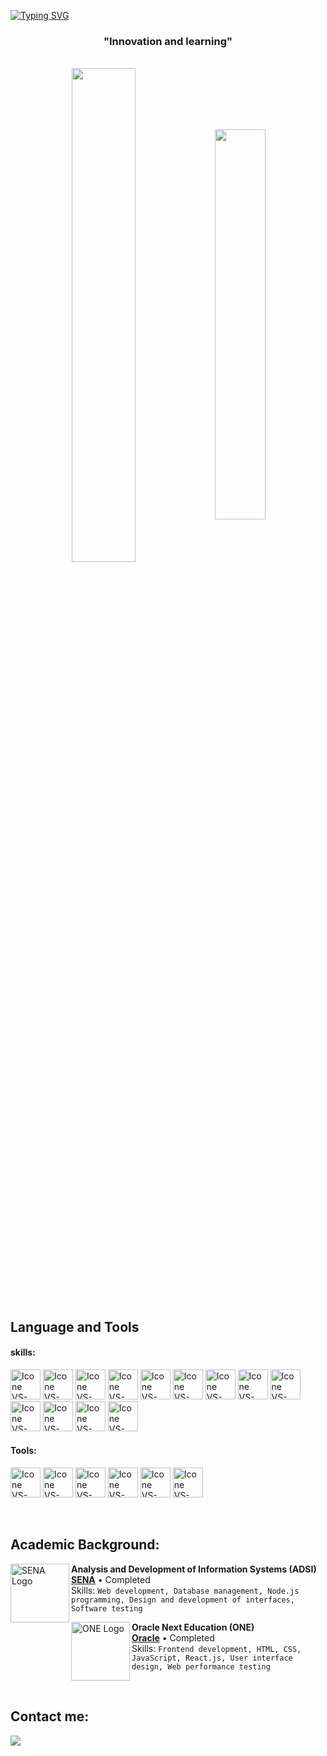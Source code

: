 [![Typing SVG](https://readme-typing-svg.herokuapp.com?font=Fira+Code&size=35&pause=1000&color=00FF00&center=true&vCenter=true&random=false&width=1000&lines=Hello!+I+welcome+you+to+my+GitHub+profile;My+name+is+Maicol;My+focus+is+on+web+development)](https://git.io/typing-svg)

<h3 align="center">"Innovation and learning"</h3>

<br>

<div align="center" style="margin-bottom:200px">
  
 <img width=45% align="center" src="https://github-readme-stats.vercel.app/api?username=Maicol&show_icons=true&theme=highcontrast"/>
 <img width=40% align="center" src="https://github-readme-stats.vercel.app/api/top-langs/?username=Maicol-Osorio&theme=highcontrast&size_weight=0.5&count_weight=0.5&langs_count=10&layout=compact"/>
</div>


<br>

## Language and Tools

#### skills:
  [<img height="48px" width="48px" alt="Icone VS-Code" src="https://skillicons.dev/icons?i=html"/>](https://developer.mozilla.org/en-US/docs/Web/HTML)
  [<img height="48px" width="48px" alt="Icone VS-Code" src="https://skillicons.dev/icons?i=css"/>](https://developer.mozilla.org/en-US/docs/Web/CSS)
  [<img height="48px" width="48px" alt="Icone VS-Code" src="https://skillicons.dev/icons?i=js"/>](https://developer.mozilla.org/en-US/docs/Web/JavaScript)
  [<img height="48px" width="48px" alt="Icone VS-Code" src="https://skillicons.dev/icons?i=nodejs"/>](https://nodejs.org/en)
  [<img height="48px" width="48px" alt="Icone VS-Code" src="https://skillicons.dev/icons?i=express"/>](https://expressjs.com/es/)
  [<img height="48px" width="48px" alt="Icone VS-Code" src="https://skillicons.dev/icons?i=react"/>](https://es.react.dev/)
  [<img height="48px" width="48px" alt="Icone VS-Code" src="https://skillicons.dev/icons?i=nextjs"/>](https://nextjs.org/)
  [<img height="48px" width="48px" alt="Icone VS-Code" src="https://skillicons.dev/icons?i=vite"/>](https://vitejs.dev/)
  [<img height="48px" width="48px" alt="Icone VS-Code" src="https://skillicons.dev/icons?i=tailwind"/>](https://tailwindcss.com/docs/installation)
  [<img height="48px" width="48px" alt="Icone VS-Code" src="https://skillicons.dev/icons?i=bootstrap"/>](https://getbootstrap.com/)
  [<img height="48px" width="48px" alt="Icone VS-Code" src="https://skillicons.dev/icons?i=sass"/>](https://sass-lang.com/)
  [<img height="48px" width="48px" alt="Icone VS-Code" src="https://skillicons.dev/icons?i=mysql"/>](https://www.mysql.com/)
  [<img height="48px" width="48px" alt="Icone VS-Code" src="https://skillicons.dev/icons?i=pug"/>](https://pugjs.org/api/getting-started.html)
  

#### Tools:

  [<img height="48px" width="48px" alt="Icone VS-Code" src="https://skillicons.dev/icons?i=vscode"/>](https://code.visualstudio.com/)
  [<img height="48px" width="48px" alt="Icone VS-Code" src="https://skillicons.dev/icons?i=npm"/>]([https://nodejs.org/en](https://www.npmjs.com/))
  [<img height="48px" width="48px" alt="Icone VS-Code" src="https://skillicons.dev/icons?i=postman"/>]([https://nodejs.org/en](https://www.postman.com/))
  [<img height="48px" width="48px" alt="Icone VS-Code" src="https://skillicons.dev/icons?i=sequelize"/>]([https://nodejs.org/en](https://sequelize.org/))
  [<img height="48px" width="48px" alt="Icone VS-Code" src="https://skillicons.dev/icons?i=github"/>](https://github.com/)
  [<img height="48px" width="48px" alt="Icone VS-Code" src="https://skillicons.dev/icons?i=git"/>](https://git-scm.com/)

<br>

## Academic Background:

[<img align="left" height="94px" width="94px" alt="SENA Logo" src="https://sena.territorio.la/cms/themes/sena/assets/img/header/sena-logo.png"/>](https://sena.territorio.la/cms/index.php)
**Analysis and Development of Information Systems (ADSI)** \
[**SENA**](https://sena.territorio.la/cms/index.php) • Completed \
Skills: `Web development, Database management, Node.js programming, Design and development of interfaces, Software testing`

[<img align="left" height="94px" width="94px" alt="ONE Logo" src="https://www.oracle.com/a/ocom/img/rh03-one-logo-with-slogan-lad.png"/>](https://www.oracle.com/co/education/oracle-next-education/)
**Oracle Next Education (ONE)** \
[**Oracle**](https://www.oracle.com/co/education/oracle-next-education/) • Completed \
Skills: `Frontend development, HTML, CSS, JavaScript, React.js, User interface design, Web performance testing`




<br>

## Contact me:
<div>
<a href = "mailto: osoriomaicol793@gmail.com"><img loading="lazy" src="https://img.shields.io/badge/Gmail-D14836?style=for-the-badge&logo=gmail&logoColor=white" target="_blank"></a>
   
</div>


